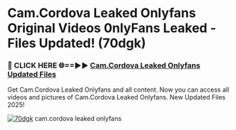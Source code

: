 # Cam.Cordova Leaked Onlyfans Original Videos 0nlyFans Leaked - Files Updated! (70dgk)

<h3>🔴 CLICK HERE 🌐==►► <a href="https://tinyurl.com/3hn5wdd3" rel="nofollow">Cam.Cordova Leaked Onlyfans Updated Files</a></h3>

Get Cam.Cordova Leaked Onlyfans and all content. Now you can access all videos and pictures of Cam.Cordova Leaked Onlyfans. New Updated Files 2025!

[![70dgk](https://i.imgur.com/4HnBqBT.gif)](https://tinyurl.com/3hn5wdd3)
cam.cordova leaked onlyfans